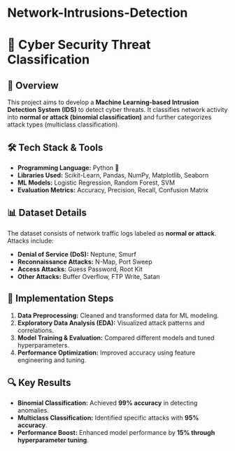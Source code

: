 # Network-Intrusions-Detection

# 🚀 Cyber Security Threat Classification

## 📌 Overview
This project aims to develop a **Machine Learning-based Intrusion Detection System (IDS)** to detect cyber threats. It classifies network activity into **normal or attack (binomial classification)** and further categorizes attack types (multiclass classification).

## 🛠️ Tech Stack & Tools
- **Programming Language:** Python 🐍  
- **Libraries Used:** Scikit-Learn, Pandas, NumPy, Matplotlib, Seaborn  
- **ML Models:** Logistic Regression, Random Forest, SVM  
- **Evaluation Metrics:** Accuracy, Precision, Recall, Confusion Matrix  

## 📊 Dataset Details
The dataset consists of network traffic logs labeled as **normal or attack**. Attacks include:  
- **Denial of Service (DoS):** Neptune, Smurf  
- **Reconnaissance Attacks:** N-Map, Port Sweep  
- **Access Attacks:** Guess Password, Root Kit  
- **Other Attacks:** Buffer Overflow, FTP Write, Satan  

## 🚀 Implementation Steps
1. **Data Preprocessing:** Cleaned and transformed data for ML modeling.  
2. **Exploratory Data Analysis (EDA):** Visualized attack patterns and correlations.  
3. **Model Training & Evaluation:** Compared different models and tuned hyperparameters.  
4. **Performance Optimization:** Improved accuracy using feature engineering and tuning.  

## 🔍 Key Results
- **Binomial Classification:** Achieved **99% accuracy** in detecting anomalies.  
- **Multiclass Classification:** Identified specific attacks with **95% accuracy**.  
- **Performance Boost:** Enhanced model performance by **15% through hyperparameter tuning**.  

